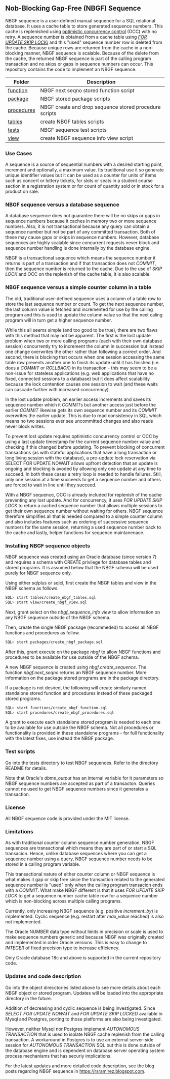 ## Nob-Blocking Gap-Free (NBGF) Sequence

NBGF sequence is a user-defined manual sequence for a SQL relational database.
It uses a cache table to store generated sequence numbers. This cache is
replenished using 
[optimistic concurrency control](https://en.wikipedia.org/wiki/Optimistic_concurrency_control) (OCC)
with no retry. A sequence number is obtained from a cache table using 
[*FOR UPDATE SKIP LOCKi*](https://link.springer.com/chapter/10.1007/978-1-4302-1953-8_16) and
this "used" sequence number row is deleted from the cache. Because unique
rows are returned from the cache in a non-blocking manner, NBGF sequence is
scalable. Because of the delete from the cache, the returned NBGF sequence
is part of the calling program transaction and no skips or gaps in sequence numbers 
can occur. This repository contains the code to implement an NBGF sequence.

| Folder  | Description |
| ------------- | ------------- |
| [function](./function) | NBGF next seqno stored function script|
| [package](./package) | NBGF stored package scripts |
| [procedures](./procedures) | NBGF create and drop sequence stored procedure scripts |
| [tables](./tables) | create NBGF tables scripts |
| [tests](./tests) | NBGF sequence test scripts |
| [view](./view) | create NBGF sequence info view script |

### Use Cases

A sequence is a source of sequential numbers with a desired starting point,
increment and optionally, a maximum value. Its traditional use it so generate
unique identifier values but it can be used as a counter for units of 
items such as concert or lottery tickets, for slots or seats in a student course 
section in a registration system or for count of quantity sold or in stock for a product on sale. 

### NBGF sequence versus a database sequence

A database sequence does not guarantee there will be no skips or gaps in sequence 
numbers because it caches in memory two or more sequence numbers. Also, it is not 
transactional because any query can obtain a sequence number but not be part of
any committed transaction. Both of these may cause gaps or skips in sequence
numbers. However, database sequences are highly scalable since concurrent requests
never block and sequence number handling is done internally by the database engine.

NBGF is a transactional sequence which means the sequence number it returns is
part of a transaction and if that transaction does not *COMMIT*, then the sequence
number is returned to the cache. Due to the use of *SKIP LOCK* and OCC on the
replenish of the cache table, it is also scalable.

### NBGF sequence versus a simple counter column in a table

The old, traditional user-defined sequence uses a column of a table row to store the 
last sequence number or count. To get the next sequence number, the last column 
value is fetched and incremented for use by the calling program and this is used to 
update the column value so that the next caling program will in turn get a higher 
sequence number. 

While this all seems simple (and too good to be true), there are two flaws with 
this method that may not be apparent. The first is the lost update problem when 
two or more calling programs (each with their own database session)
concurrently try to increment the  column in succession but instead
one change overwrites the other rather than following a correct order. And second, there is blocking that occurs when one session 
accessing the same table row prevents another one to finish its update until it has
finished (i.e. does a *COMMIT* or *ROLLBACK*) in its transaction  - this may seem to
be a non-issue for stateless applications (e.g. web applications that have no
fixed, connected sessions to a database) but it does affect scalability because the lock contention causes one session to wait (and these waits can
cascade further with increased concurrency).

In the lost update problem, an earlier access increments and saves its sequence 
number which it *COMMIT*s but another access just before the earlier *COMMIT* likewise
gets its own sequence number and its *COMMIT* overwrites the earlier update. This is due
to read consistency in SQL which means no two sessions ever see uncommitted changes
and also reads never block writes. 

To prevent lost update requires optimistic concurrency control or OCC by using a
last update timestamp for the current sequence number value and checking if this
changed before updating. To prevent blocking of concurrent transactions (as with
stateful applications that have a long transaction or long living session with the
database), a pre-update lock reservation via SELECT FOR UPDATE NOWAIT allows 
upfront detection that an update is ongoing and blocking is avoded 
by allowing only one update at any time to succeed. In both these cases a retry 
loop is needed to handle failures. Still, only one session at a time succeeds to get
a sequence number and others are forced to wait in line until they succeed.

With a NBGF sequence, OCC is already included for replenish of the cache preventing any lost update. And for 
concurrency, it uses *FOR UPDATE SKIP LOCK* to return a cached sequence number that
allows multiple sessions to get their own sequence number without waiting  for others.
NBGF sequence therefore simplifies all that is needed compared to a simple counter
column and also includes features such as ordering of successive sequence numbers
for the same session, returning a used sequence number back to the cache and lastly,
helper functions for sequence maintanenace.

### Installing NBGF sequence objects

NBGF sequence was created using an Oracle database (since version 7) and requires
a schema with CREATE privilege for database tables and stored programs. It is
assumed below that the NBGF schema will be used purely for NBGF sequence only.

Using either sqlplus or sqlcl, first create the NBGF tables and view in the NBGF schema 
as follows.

```bash
SQL> start tables/create_nbgf_tables.sql
SQL> start view/create_nbgf_view.sql
```
Next, grant select on the *nbgf_sequence_info view* to allow information on any
NBGF sequence outside of the NBGF schema.

Then, create the single NBGF package (recommeded) to access all NBGF functions and 
procedures as follow.

```bash
SQL> start packages/create_nbgf_package.sql
```
After this, grant execute on the package *nbgf* to allow NBGF functions and 
procedures to be available for use outside of the NBGF schema. 

A new NBGF sequence is created using *nbgf.create_sequence*. The 
function *nbgf.next_seqno* returns an NBGF sequence number. More information on
the package stored programs are in the package directory.

If a package is not desired, the following will create similarly named standalone 
stored function and procedures instead of these packaged stored programs.
```bash
SQL> start functions/create_nbgf_function.sql
SQL> start procedures/create_nbgf_procedures.sql
```
A grant to execute each standalone stored program is needed to each one 
to be available for use outside the NBGF schema. Not all procedures or functionality
is provided in these standalone programs - for full functionality with the latest
fixes, use instead the NBGF package. 

### Test scripts

Go into the tests directory to test NBGF sequences. Refer to the directory README
for details.

Note that Oracle's *dbms_output* has an internal variable for it parameters
so NBGF sequence numbers are accepted as part of a transacton. Queries cannot
ne used to get NBGF sequence numbers since it generates a transaction. 

### License

All NBGF sequence code is provided under the MIT license. 

### Limitations

As with traditional counter column sequence number generation, NBGF sequences
are transactional which means they are part of or start a SQL transacion.
Hence, unlike database sequences where you can get a sequence number using
a query, NBGF sequence number needs to be stored in a calling program
variable.

This transactional
nature of either counter column or NBGF sequence is what makes it
gap or skip free since the transaction related to the generated sequence number is "used" only when the calling
program transacion ends with a *COMMIT*. What make NBGF different is that
it uses *FOR UPDATE SKIP LOCK* to get a sequence number cache table row for 
a sequence number which is non-blocking across multiple calling programs.

Currently, only increasing NBGF sequence (e.g. positive *increment_by*) is implemented. Cyclic sequence (e.g. restart after *max_value* reached) is also not implemented. 

The Oracle NUMBER data type without limits in precision or scale is used to
make sequence numbers generic and because NBGF was originally created and
implemented in older Oracle versions. This is easy to change to *INTEGER* of
fixed precision type to increase efficiency. 

Only Oracle database 18c and above is supported in the current repository code.

### Updates and code description

Go into the object direcctories listed above to see more details about each NBGF object
or stored program. Updates will be loaded into the appropriate directory in the future.

Addition of decreasing and cyclic sequence is being investigated.
Since *SELECT FOR UPDATE NOWAIT* and *FOR UPDATE SKIP LOCKED* available in
Mysql and Postgres, porting to those platforms are also being investigated.

However, neither Mysql nor Postgres implement *AUTONOMOUS TRANSACTION*
that is used to isolate NBGF cache replenish from the calling transaction.
A workaround in Postgres is to use an external server-side session for 
*AUTONOMOUS TRANSACTION* SQL but this is done outside of the database engine
and is dependent on database server operating system process mechanisms
that has securiy implications.

For the latest updates and more detailed code description, see the blog posts 
regarding NBGF sequence in https://rsramirez.blogspot.com.
